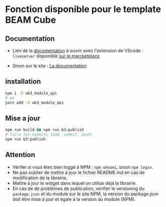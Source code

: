 # Fonction disponible pour le template BEAM Cube

## Documentation

- Lien de la [documentation](./docs/index.html ) à ouvrir avec l'extension de VScode : `liveserver`
disponible [sur le marcketplace](https://marketplace.visualstudio.com/items?itemName=ritwickdey.LiveServer)

- Sinon sur le site : [La documentation](https://beam-cube.github.io/WB3_module_Api/)

## installation

```sh
npm i -D wb3_module_api
# ou 
yarn add -D wb3_module_api
```

## Mise a jour

```sh
npm run build && npm run b3:publish 
# faire les commits (add, commit, push)
npm run b3:publish 
```

## Attention

- Vérifer si vous êtes bien loggé à NPM : `npm whoami`, sinon `npm login`.
- Ne pas oublier de mettre à jour le fichier README.md en cas de modification de la librairie.
- Mettre à jour le widget dans lequel on utilise déjà la librairie.
- En cas de de problèmes de publication, verifier le versioning du `package.json` et du module sur le site NPM, la version du package.json doit être mise à jour et égale à la version du module (NPM).
